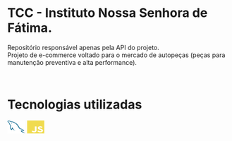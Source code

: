 <h1> TCC - Instituto Nossa Senhora de Fátima. </h1>

Repositório responsável apenas pela API do projeto. 
<br>
Projeto de e-commerce voltado para o mercado de autopeças (peças para manutenção preventiva e alta performance).



<br>
<h1>Tecnologias utilizadas</h1>
<div>
   <img align="center" alt="mySQL-icon" height="30" width="40" src="https://raw.githubusercontent.com/devicons/devicon/master/icons/mysql/mysql-original.svg">
   <img align="center" alt="JS-icon" height="30" width="40" src="https://raw.githubusercontent.com/devicons/devicon/master/icons/javascript/javascript-plain.svg">
</div>
 
